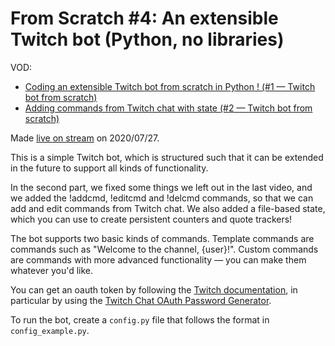 # From Scratch #4: An extensible Twitch bot (Python, no libraries)

VOD:

* [Coding an extensible Twitch bot from scratch in Python ! (#1 — Twitch bot from scratch)](https://youtu.be/hmWN41GMVWw)
* [Adding commands from Twitch chat with state (#2 — Twitch bot from scratch)](https://youtu.be/Hb108L1y7oY)

Made [live on stream](https://twitch.tv/clumsycomputer) on 2020/07/27.

This is a simple Twitch bot, which is structured such that it can be extended in
the future to support all kinds of functionality.

In the second part, we fixed some things we left out in the last video, and we added
the !addcmd, !editcmd and !delcmd commands, so that we can add and edit commands from
Twitch chat. We also added a file-based state, which you can use to create persistent
counters and quote trackers!

The bot supports two basic kinds of commands. Template commands are commands
such as "Welcome to the channel, {user}!". Custom commands are commands with
more advanced functionality — you can make them whatever you'd like.

You can get an oauth token by following the [Twitch
documentation](https://dev.twitch.tv/docs/irc), in particular by using the
[Twitch Chat OAuth Password Generator](https://twitchapps.com/tmi/).

To run the bot, create a `config.py` file that follows the format in `config_example.py`.
